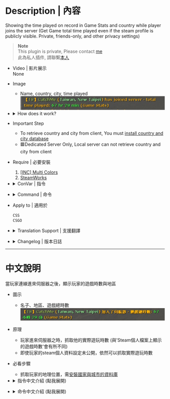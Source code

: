 # Description | 內容
Showing the time played on record in Game Stats and country while player joins the server
(Get Game total time played even if the steam profile is publicly visible. Private, friends-only, and other privacy settings)

> __Note__ <br/>
This plugin is private, Please contact [me](https://github.com/fbef0102/Game-Private_Plugin#私人插件列表-private-plugins-list)<br/>
此為私人插件, 請聯繫[本人](https://github.com/fbef0102/Game-Private_Plugin#私人插件列表-private-plugins-list)

* Video | 影片展示
<br>None

* Image
	* Name, country, city, time played
	<br/>![css_PlayerTime_1](image/css_PlayerTime_1.jpg)

* <details><summary>How does it work?</summary>

	* Display Name, country, city, play time, lerp on client connection
	* Played time is from game statistics
	* Any player whose total time played on record is below 1 hour can not join the server.
</details>

* Important Step
	* To retrieve country and city from client, You must [install country and city database](/Tutorial_%E6%95%99%E5%AD%B8%E5%8D%80/English/Server/Install_Other_File#country-and-city-database)
	* 🟥Dedicated Server Only, Local server can not retrieve country and city from client

* Require | 必要安裝
	1. [[INC] Multi Colors](https://github.com/fbef0102/L4D1_2-Plugins/releases/tag/Multi-Colors)
	2. [SteamWorks](https://github.com/hexa-core-eu/SteamWorks/releases)

* <details><summary>ConVar | 指令</summary>

	* cfg/sourcemod/css_PlayerTime.cfg
		```php
		// Application ID of current game. CS:S (240), CS:GO (730)
		css_PlayerTime_appid "240"

		// If 1, Announce the time played on record when player joins the server.
		css_PlayerTime_announce "1"

		// If 1, record to file. (Path: sourcemod/logs/PlayerTime.log)
		css_PlayerTime_log "1"

		// Check and unblock players with these flags. (Empty = Everyone, -1: Nobody)
		css_PlayerTime_block_immue_flag "z"

		// Ban duration (Mins) (0=Permanent)
		css_PlayerTime_block_ban_time "1440"

		// Any player whose total time played on record is below this value can not join the server. (Mins) (0=off)
		css_PlayerTime_block_short "60"

		// Any player whose total time played on record is higher this value can not join the server. (Mins) (0=off)
		css_PlayerTime_block_long "0"

		// Any player whose total time played on record is unknown can not join the server. (0=off)
		css_PlayerTime_block_unknown "0"
		```
</details>

* <details><summary>Command | 命令</summary>

	* **Check total time played of every player in game**
		```php
		sm_timedisplay
		```
</details>

* Apply to | 適用於
	```
	CSS
	CSGO
	```

* <details><summary>Translation Support | 支援翻譯</summary>

	```
	English
	繁體中文
	简体中文
	```
</details>

* <details><summary>Changelog | 版本日誌</summary>

	* v1.0 (2023-3-8)
		* Initial Release
</details>

- - - -
# 中文說明
當玩家連線進來伺服器之後，顯示玩家的遊戲時數與地區

* 圖示
	* 名子、地區、遊戲總時數
	<br/>![zho/css_PlayerTime_1_zho](image/zho/css_PlayerTime_1_zho.jpg)

* 原理
	* 玩家進來伺服器之時，抓取他的實際遊玩時數 (與'Steam個人檔案上顯示的遊戲時數'會有所不同)
	* 即使玩家的steam個人資料設定未公開，依然可以抓取實際遊玩時數

* 必看步驟
	* 抓取玩家的地理位置，需[安裝國家與城市的資料庫](/Tutorial_%E6%95%99%E5%AD%B8%E5%8D%80/Chinese_%E7%B9%81%E9%AB%94%E4%B8%AD%E6%96%87/Server/%E5%AE%89%E8%A3%9D%E5%85%B6%E4%BB%96%E6%AA%94%E6%A1%88%E6%95%99%E5%AD%B8#%E5%AE%89%E8%A3%9D%E5%9C%8B%E5%AE%B6%E8%88%87%E5%9F%8E%E5%B8%82%E7%9A%84%E8%B3%87%E6%96%99%E5%BA%AB)

* <details><summary>指令中文介紹 (點我展開)</summary>

	* cfg/sourcemod/sm_PlayerTime.cfg
		```php
		// 遊戲專屬的ID，安裝在L4D寫500，安裝在L4D2寫550
		css_PlayerTime_appid "550"

		// 為1時，玩家連線時顯示遊戲時數
		css_PlayerTime_announce "1"

		// 為1時，將玩家的遊戲時數記錄到logs裡面 (路徑為: sourcemod/logs/PlayerTime.log)
		css_PlayerTime_log "1"

		// 擁有這些權限的玩家，不會因為遊戲時數而被封鎖 (留白 = 任何人都不會被封鎖, -1: 任何人都會被封鎖)
		css_PlayerTime_block_immue_flag "z"

		// 封鎖時間 (單位: 分鐘，0=永久)
		css_PlayerTime_block_ban_time "1440"

		// 遊戲時數少於此數值的玩家將會被封鎖 (單位: 分鐘，0=關閉這項功能)
		css_PlayerTime_block_short "6000"

		// 遊戲時數大於此數值的玩家將會被封鎖 (單位: 分鐘，0=關閉這項功能)
		css_PlayerTime_block_long "0"

		// 遊戲時數未知的玩家將會被封鎖 (0=關閉這項功能)
		css_PlayerTime_block_unknown "0"
		```
</details>

* <details><summary>命令中文介紹 (點我展開)</summary>

	* **查看所有玩家的遊戲時數**
		```php
		sm_timedisplay
		```
</details>
